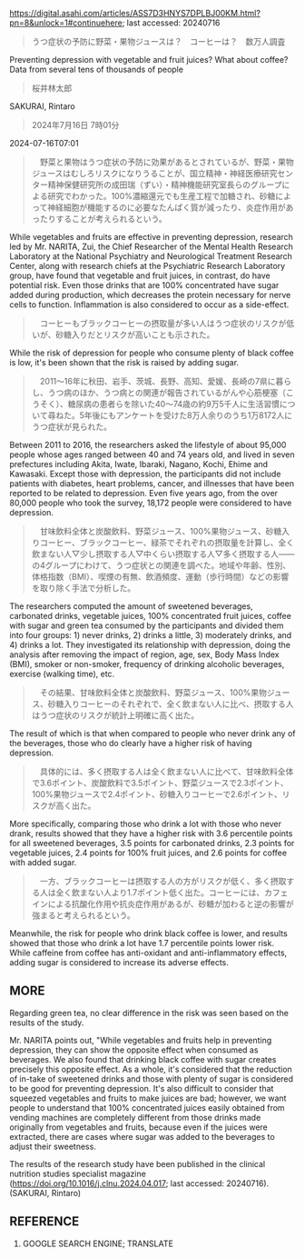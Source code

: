 https://digital.asahi.com/articles/ASS7D3HNYS7DPLBJ00KM.html?pn=8&unlock=1#continuehere; last accessed: 20240716

> うつ症状の予防に野菜・果物ジュースは？　コーヒーは？　数万人調査

Preventing depression with vegetable and fruit juices? What about coffee? Data from several tens of thousands of people

> 桜井林太郎

SAKURAI, Rintaro

> 2024年7月16日 7時01分

2024-07-16T07:01

>　野菜と果物はうつ症状の予防に効果があるとされているが、野菜・果物ジュースはむしろリスクになりうることが、国立精神・神経医療研究センター精神保健研究所の成田瑞（ずい）・精神機能研究室長らのグループによる研究でわかった。100%濃縮還元でも生産工程で加糖され、砂糖によって神経細胞が機能するのに必要なたんぱく質が減ったり、炎症作用があったりすることが考えられるという。

While vegetables and fruits are effective in preventing depression, research led by Mr. NARITA, Zui, the Chief Researcher of the Mental Health Research Laboratory at the National Psychiatry and Neurological Treatment Research Center, along with research chiefs at the Psychiatric Research Laboratory group, have found that vegetable and fruit juices, in contrast, do have potential risk. Even those drinks that are 100% concentrated have sugar added during production, which decreases the protein necessary for nerve cells to function. Inflammation is also considered to occur as a side-effect.

>　コーヒーもブラックコーヒーの摂取量が多い人はうつ症状のリスクが低いが、砂糖入りだとリスクが高いことも示された。

While the risk of depression for people who consume plenty of black coffee is low, it's been shown that the risk is raised by adding sugar. 

>　2011～16年に秋田、岩手、茨城、長野、高知、愛媛、長崎の7県に暮らし、うつ病のほか、うつ病との関連が報告されているがんや心筋梗塞（こうそく）、糖尿病の患者らを除いた40～74歳の約9万5千人に生活習慣について尋ねた。5年後にもアンケートを受けた8万人余りのうち1万8172人にうつ症状が見られた。

Between 2011 to 2016, the researchers asked the lifestyle of about 95,000 people whose ages ranged between 40 and 74 years old, and lived in seven prefectures including Akita, Iwate, Ibaraki, Nagano, Kochi, Ehime and Kawasaki. Except those with depression, the participants did not include patients with diabetes, heart problems, cancer, and illnesses that have been reported to be related to depression. Even five years ago, from the over 80,000 people who took the survey, 18,172 people were considered to have depression.

>　甘味飲料全体と炭酸飲料、野菜ジュース、100%果物ジュース、砂糖入りコーヒー、ブラックコーヒー、緑茶でそれぞれの摂取量を計算し、全く飲まない人▽少し摂取する人▽中くらい摂取する人▽多く摂取する人――の4グループにわけて、うつ症状との関連を調べた。地域や年齢、性別、体格指数（BMI）、喫煙の有無、飲酒頻度、運動（歩行時間）などの影響を取り除く手法で分析した。

The researchers computed the amount of sweetened beverages, carbonated drinks, vegetable juices, 100% concentrated fruit juices, coffee with sugar and green tea consumed by the participants and divided them into four groups: 1) never drinks, 2) drinks a little, 3) moderately drinks, and 4) drinks a lot. They investigated its relationship with depression, doing the analysis after removing the impact of region, age, sex, Body Mass Index (BMI), smoker or non-smoker, frequency of drinking alcoholic beverages, exercise (walking time), etc. 

>　その結果、甘味飲料全体と炭酸飲料、野菜ジュース、100%果物ジュース、砂糖入りコーヒーのそれぞれで、全く飲まない人に比べ、摂取する人はうつ症状のリスクが統計上明確に高く出た。

The result of which is that when compared to people who never drink any of the beverages, those who do clearly have a higher risk of having depression.

>　具体的には、多く摂取する人は全く飲まない人に比べて、甘味飲料全体で3.6ポイント、炭酸飲料で3.5ポイント、野菜ジュースで2.3ポイント、100%果物ジュースで2.4ポイント、砂糖入りコーヒーで2.6ポイント、リスクが高く出た。

More specifically, comparing those who drink a lot with those who never drank, results showed that they have a higher risk with 3.6 percentile points for all sweetened beverages, 3.5 points for carbonated drinks, 2.3 points for vegetable juices, 2.4 points for 100% fruit juices, and 2.6 points for coffee with added sugar. 

>　一方、ブラックコーヒーは摂取する人の方がリスクが低く、多く摂取する人は全く飲まない人より1.7ポイント低く出た。コーヒーには、カフェインによる抗酸化作用や抗炎症作用があるが、砂糖が加わると逆の影響が強まると考えられるという。

Meanwhile, the risk for people who drink black coffee is lower, and results showed that those who drink a lot have 1.7 percentile points lower risk. While caffeine from coffee has anti-oxidant and anti-inflammatory effects, adding sugar is considered to increase its adverse effects.

## MORE

Regarding green tea, no clear difference in the risk was seen based on the results of the study.

Mr. NARITA points out, "While vegetables and fruits help in preventing depression, they can show the opposite effect when consumed as  beverages. We also found that drinking black coffee with sugar creates precisely this opposite effect. As a whole, it's considered that the reduction of in-take of sweetened drinks and those with plenty of sugar is considered to be good for preventing depression. It's also difficult to consider that squeezed vegetables and fruits to make juices are bad; however, we want people to understand that 100% concentrated juices easily obtained from vending machines are completely different from those drinks made originally from vegetables and fruits, because even if the juices were extracted, there are cases where sugar was added to the beverages to adjust their sweetness.

The results of the research study have been published in the clinical nutrition studies specialist magazine (https://doi.org/10.1016/j.clnu.2024.04.017; last accessed: 20240716). (SAKURAI, Rintaro)

## REFERENCE

1) GOOGLE SEARCH ENGINE; TRANSLATE